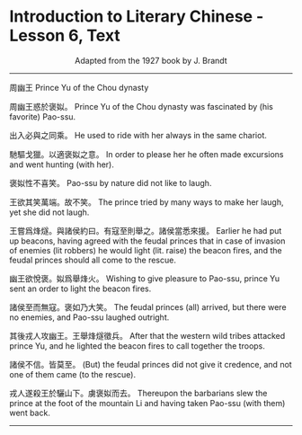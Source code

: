 # Introduction to Literary Chinese - Lesson 6, Text

<center>Adapted from the 1927 book by J. Brandt</center>

---

周幽王
Prince Yu of the Chou dynasty

周幽王惑於褒姒。
Prince Yu of the Chou dynasty was fascinated by (his favorite) Pao-ssu.

出入必與之同乘。
He used to ride with her always in the same chariot.

馳驅戈獵。以適褒姒之意。
In order to please her he often made excursions and went hunting (with her).

褒姒性不喜笑。
Pao-ssu by nature did not like to laugh.

王欲其笑萬端。故不笑。
The prince tried by many ways to make her laugh, yet she did not laugh.

王嘗爲烽燧。與諸侯約曰。有寇至則舉之。諸侯當悉來援。
Earlier he had put up beacons, having agreed with the feudal princes that in case of invasion of enemies (lit robbers) he would light (lit. raise) the beacon fires, and the feudal princes should all come to the rescue.

幽王欲悅褒。姒爲舉烽火。
Wishing to give pleasure to Pao-ssu, prince Yu sent an order to light the beacon fires.

諸侯至而無寇。褒如乃大笑。
The feudal princes (all) arrived, but there were no enemies, and Pao-ssu laughed outright.

其後戎人攻幽王。王舉烽燧徵兵。
After that the western wild tribes attacked prince Yu, and he lighted the beacon fires to call together the troops.

諸侯不信。皆莫至。
(But) the feudal princes did not give it credence, and not one of them came (to the rescue).

戎人遂殺王於驪山下。虜褒姒而去。
Thereupon the barbarians slew the prince at the foot of the mountain Li and having taken Pao-ssu (with them) went back.

---

